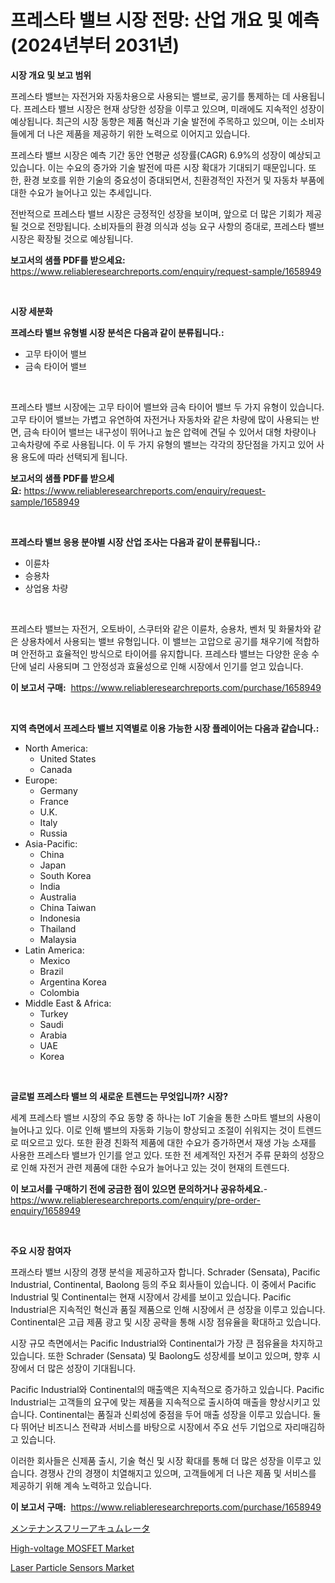 <p><h1>프레스타 밸브 시장 전망: 산업 개요 및 예측 (2024년부터 2031년)</h1></p><p><strong>시장 개요 및 보고 범위</strong></p>
<p><p>프레스타 밸브는 자전거와 자동차용으로 사용되는 밸브로, 공기를 통제하는 데 사용됩니다. 프레스타 밸브 시장은 현재 상당한 성장을 이루고 있으며, 미래에도 지속적인 성장이 예상됩니다. 최근의 시장 동향은 제품 혁신과 기술 발전에 주목하고 있으며, 이는 소비자들에게 더 나은 제품을 제공하기 위한 노력으로 이어지고 있습니다.</p><p>프레스타 밸브 시장은 예측 기간 동안 연평균 성장률(CAGR) 6.9%의 성장이 예상되고 있습니다. 이는 수요의 증가와 기술 발전에 따른 시장 확대가 기대되기 때문입니다. 또한, 환경 보호를 위한 기술의 중요성이 증대되면서, 친환경적인 자전거 및 자동차 부품에 대한 수요가 늘어나고 있는 추세입니다.</p><p>전반적으로 프레스타 밸브 시장은 긍정적인 성장을 보이며, 앞으로 더 많은 기회가 제공될 것으로 전망됩니다. 소비자들의 환경 의식과 성능 요구 사항의 증대로, 프레스타 밸브 시장은 확장될 것으로 예상됩니다.</p></p>
<p><strong>보고서의 샘플 PDF를 받으세요:</strong> <a href="https://www.reliableresearchreports.com/enquiry/request-sample/1658949">https://www.reliableresearchreports.com/enquiry/request-sample/1658949</a></p>
<p>&nbsp;</p>
<p><strong>시장 세분화</strong></p>
<p><strong>프레스타 밸브 유형별 시장 분석은 다음과 같이 분류됩니다.:</strong></p>
<p><ul><li>고무 타이어 밸브</li><li>금속 타이어 밸브</li></ul></p>
<p>&nbsp;</p>
<p><p>프레스타 밸브 시장에는 고무 타이어 밸브와 금속 타이어 밸브 두 가지 유형이 있습니다. 고무 타이어 밸브는 가볍고 유연하여 자전거나 자동차와 같은 차량에 많이 사용되는 반면, 금속 타이어 밸브는 내구성이 뛰어나고 높은 압력에 견딜 수 있어서 대형 차량이나 고속차량에 주로 사용됩니다. 이 두 가지 유형의 밸브는 각각의 장단점을 가지고 있어 사용 용도에 따라 선택되게 됩니다.</p></p>
<p><strong>보고서의 샘플 PDF를 받으세요:</strong>&nbsp;<a href="https://www.reliableresearchreports.com/enquiry/request-sample/1658949">https://www.reliableresearchreports.com/enquiry/request-sample/1658949</a></p>
<p>&nbsp;</p>
<p><strong> 프레스타 밸브 응용 분야별 시장 산업 조사는 다음과 같이 분류됩니다.:</strong></p>
<p><ul><li>이륜차</li><li>승용차</li><li>상업용 차량</li></ul></p>
<p>&nbsp;</p>
<p><p>프레스타 밸브는 자전거, 오토바이, 스쿠터와 같은 이륜차, 승용차, 벤처 및 화물차와 같은 상용차에서 사용되는 밸브 유형입니다. 이 밸브는 고압으로 공기를 채우기에 적합하며 안전하고 효율적인 방식으로 타이어를 유지합니다. 프레스타 밸브는 다양한 운송 수단에 널리 사용되며 그 안정성과 효율성으로 인해 시장에서 인기를 얻고 있습니다.</p></p>
<p><strong>이 보고서 구매:</strong>&nbsp; <a href="https://www.reliableresearchreports.com/purchase/1658949">https://www.reliableresearchreports.com/purchase/1658949</a></p>
<p>&nbsp;</p>
<p><strong>지역 측면에서 프레스타 밸브 지역별로 이용 가능한 시장 플레이어는 다음과 같습니다.:</strong></p>
<p><ul>
    <li>
        North America:
        <ul>
            <li>United States</li>
            <li>Canada</li>
        </ul>
    </li>
    <li>
        Europe:
        <ul>
            <li>Germany</li>
            <li>France</li>
            <li>U.K.</li>
            <li>Italy</li>
            <li>Russia</li>
        </ul>
    </li>
    <li>
        Asia-Pacific:
        <ul>
            <li>China</li>
            <li>Japan</li>
            <li>South Korea</li>
            <li>India</li>
            <li>Australia</li>
            <li>China Taiwan</li>
            <li>Indonesia</li>
            <li>Thailand</li>
            <li>Malaysia</li>
        </ul>
    </li>
    <li>
        Latin America:
        <ul>
            <li>Mexico</li>
            <li>Brazil</li>
            <li>Argentina Korea</li>
            <li>Colombia</li>
        </ul>
    </li>
    <li>
        Middle East & Africa:
        <ul>
            <li>Turkey</li>
            <li>Saudi</li>
            <li>Arabia</li>
            <li>UAE</li>
            <li>Korea</li>
        </ul>
    </li>
    </ul></p>
<p>&nbsp;</p>
<p><strong>글로벌 프레스타 밸브 의 새로운 트렌드는 무엇입니까? 시장?</strong></p>
<p><p>세계 프레스타 밸브 시장의 주요 동향 중 하나는 IoT 기술을 통한 스마트 밸브의 사용이 늘어나고 있다. 이로 인해 밸브의 자동화 기능이 향상되고 조절이 쉬워지는 것이 트렌드로 떠오르고 있다. 또한 환경 친화적 제품에 대한 수요가 증가하면서 재생 가능 소재를 사용한 프레스타 밸브가 인기를 얻고 있다. 또한 전 세계적인 자전거 주류 문화의 성장으로 인해 자전거 관련 제품에 대한 수요가 늘어나고 있는 것이 현재의 트렌드다.</p></p>
<p><strong>이 보고서를 구매하기 전에 궁금한 점이 있으면 문의하거나 공유하세요.</strong>- <a href="https://www.reliableresearchreports.com/enquiry/pre-order-enquiry/1658949">https://www.reliableresearchreports.com/enquiry/pre-order-enquiry/1658949</a></p>
<p>&nbsp;</p>
<p><strong>주요 시장 참여자</strong></p>
<p><p>프래스타 밸브 시장의 경쟁 분석을 제공하고자 합니다. Schrader (Sensata), Pacific Industrial, Continental, Baolong 등의 주요 회사들이 있습니다. 이 중에서 Pacific Industrial 및 Continental는 현재 시장에서 강세를 보이고 있습니다. Pacific Industrial은 지속적인 혁신과 품질 제품으로 인해 시장에서 큰 성장을 이루고 있습니다. Continental은 고급 제품 광고 및 시장 공략을 통해 시장 점유율을 확대하고 있습니다.</p><p>시장 규모 측면에서는 Pacific Industrial와 Continental가 가장 큰 점유율을 차지하고 있습니다. 또한 Schrader (Sensata) 및 Baolong도 성장세를 보이고 있으며, 향후 시장에서 더 많은 성장이 기대됩니다.</p><p>Pacific Industrial와 Continental의 매출액은 지속적으로 증가하고 있습니다. Pacific Industrial는 고객들의 요구에 맞는 제품을 지속적으로 출시하여 매출을 향상시키고 있습니다. Continental는 품질과 신뢰성에 중점을 두어 매출 성장을 이루고 있습니다. 둘 다 뛰어난 비즈니스 전략과 서비스를 바탕으로 시장에서 주요 선두 기업으로 자리매김하고 있습니다.</p><p>이러한 회사들은 신제품 출시, 기술 혁신 및 시장 확대를 통해 더 많은 성장을 이루고 있습니다. 경쟁사 간의 경쟁이 치열해지고 있으며, 고객들에게 더 나은 제품 및 서비스를 제공하기 위해 계속 노력하고 있습니다.</p></p>
<p><strong>이 보고서 구매:</strong>&nbsp;&nbsp;<a href="https://www.reliableresearchreports.com/purchase/1658949">https://www.reliableresearchreports.com/purchase/1658949</a></p>
<p><p><a href="https://medium.com/@pedrogers56456/%E3%83%A1%E3%83%B3%E3%83%86%E3%83%8A%E3%83%B3%E3%82%B9%E3%83%95%E3%83%AA%E3%83%BC%E8%93%84%E9%9B%BB%E6%B1%A0%E5%B8%82%E5%A0%B4-%E5%B8%82%E5%A0%B4%E3%82%B7%E3%82%A7%E3%82%A2-%E5%B8%82%E5%A0%B4%E3%83%88%E3%83%AC%E3%83%B3%E3%83%89-%E3%81%8A%E3%82%88%E3%81%B3%E5%B0%86%E6%9D%A5%E3%81%AE%E6%88%90%E9%95%B7%E3%82%92%E6%8E%A2%E3%82%8B-0523ca6dc99f">メンテナンスフリーアキュムレータ</a></p><p><a href="https://github.com/peachesmcdowel1/Market-Research-Report-List-2/blob/main/high-voltage-mosfet-market.md">High-voltage MOSFET Market</a></p><p><a href="https://github.com/edytherolanlouisejk1miz0wig/Market-Research-Report-List-1/blob/main/laser-particle-sensors-market.md">Laser Particle Sensors Market</a></p></p>
